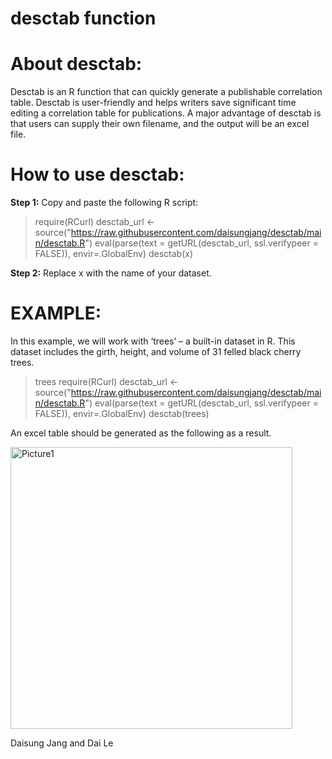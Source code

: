 # desctab function

# About desctab:
Desctab is an R function that can quickly generate a publishable correlation table. Desctab is user-friendly and helps writers save significant time editing a correlation table for publications. A major advantage of desctab is that users can supply their own filename, and the output will be an excel file. 

# How to use desctab:
**Step 1:** Copy and paste the following R script:

> require(RCurl)
> desctab_url <-source("https://raw.githubusercontent.com/daisungjang/desctab/main/desctab.R")
> eval(parse(text = getURL(desctab_url, ssl.verifypeer = FALSE)), envir=.GlobalEnv)
> desctab(x)
 
**Step 2:** Replace x with the name of your dataset.

# EXAMPLE:
In this example, we will work with ‘trees’  – a built-in dataset in R. This dataset includes the girth, height, and volume of 31 felled black cherry trees.

> trees 
> require(RCurl)
> desctab_url <- source("https://raw.githubusercontent.com/daisungjang/desctab/main/desctab.R")
> eval(parse(text = getURL(desctab_url, ssl.verifypeer = FALSE)), envir=.GlobalEnv)
> desctab(trees)

An excel table should be generated as the following as a result.

<img width="451" alt="Picture1" src="https://user-images.githubusercontent.com/105834006/182022454-360d80a0-1809-43e2-bc17-19ca046b5bbd.png">

Daisung Jang and Dai Le
